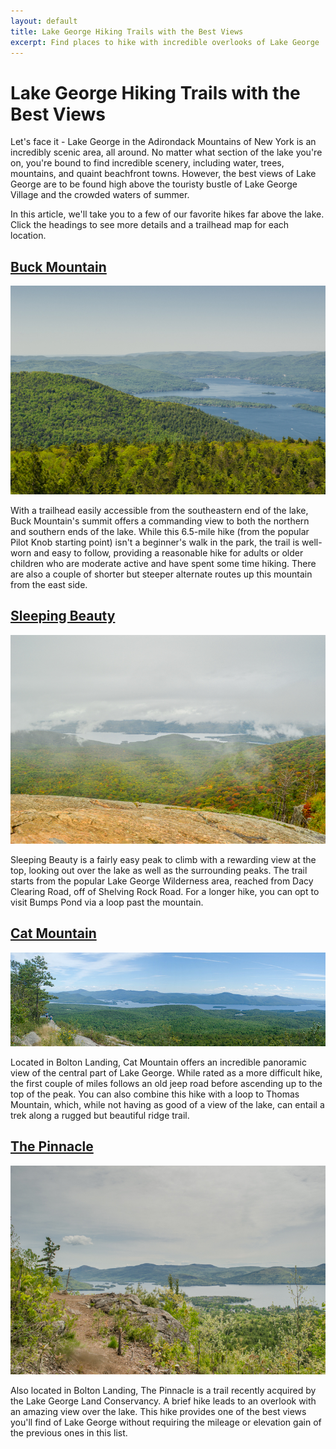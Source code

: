 ```yaml
---
layout: default
title: Lake George Hiking Trails with the Best Views 
excerpt: Find places to hike with incredible overlooks of Lake George
---
```


<h1>Lake George Hiking Trails with the Best Views</h1>

<p>Let's face it - Lake George in the Adirondack Mountains of New York is an incredibly scenic area, all around. No matter what section of the lake you're on, you're bound to find incredible scenery, including water, trees, mountains, and quaint beachfront towns. However, the best views of Lake George are to be found high above the touristy bustle of Lake George Village and the crowded waters of summer.</p> 

<p>In this article, we'll take you to a few of our favorite hikes far above the lake. Click the headings to see more details and a trailhead map for each location.</p>

<h2><a href="http://newyorktrailheads.com/2016/04/02/Buck-Mountain.html" class="headinglink">Buck Mountain</a></h2>

<a href="http://newyorktrailheads.com/2016/04/02/Buck-Mountain.html"><img class="pure-img-responsive" src="/img/lake-george-hikes/buck-mountain-view.jpg"></a>

<p>With a trailhead easily accessible from the southeastern end of the lake, Buck Mountain's summit offers a commanding view to both the northern and southern ends of the lake. While this 6.5-mile hike (from the popular Pilot Knob starting point) isn't a beginner's walk in the park, the trail is well-worn and easy to follow, providing a reasonable hike for adults or older children who are moderate active and have spent some time hiking. There are also a couple of shorter but steeper alternate routes up this mountain from the east side.</p>

<h2><a href="http://newyorktrailheads.com/2016/04/24/Sleeping-Beauty-Mountain.html" class="headinglink">Sleeping Beauty</a></h2>

<a href="http://newyorktrailheads.com/2016/04/24/Sleeping-Beauty-Mountain.html"><img class="pure-img-responsive" src="/img/lake-george-hikes/sleeping-beauty-lake-george-view.jpg"></a>

<p>Sleeping Beauty is a fairly easy peak to climb with a rewarding view at the top, looking out over the lake as well as the surrounding peaks. The trail starts from the popular Lake George Wilderness area, reached from Dacy Clearing Road, off of Shelving Rock Road. For a longer hike, you can opt to visit Bumps Pond via a loop past the mountain.</p>

<h2><a href="http://newyorktrailheads.com/2016/08/13/Cat-and-Thomas-Mountains.html" class="headinglink">Cat Mountain</a></h2>

<a href="http://newyorktrailheads.com/2016/08/13/Cat-and-Thomas-Mountains.html"><img class="pure-img-responsive" src="/img/lake-george-hikes/cat-mountain-panorama.jpg"></a>

<p>Located in Bolton Landing, Cat Mountain offers an incredible panoramic view of the central part of Lake George. While rated as a more difficult hike, the first couple of miles follows an old jeep road before ascending up to the top of the peak. You can also combine this hike with a loop to Thomas Mountain, which, while not having as good of a view of the lake, can entail a trek along a rugged but beautiful ridge trail.</p>

<h2><a href="http://newyorktrailheads.com/2016/07/02/The-Pinnacle.html" class="headinglink">The Pinnacle</a></h2>

<a href="http://newyorktrailheads.com/2016/07/02/The-Pinnacle.html"><img class="pure-img-responsive" src="/img/lake-george-hikes/pinnacle-lake-george-view.jpg"></a>

<p>Also located in Bolton Landing, The Pinnacle is a trail recently acquired by the Lake George Land Conservancy. A brief hike leads to an overlook with an amazing view over the lake. This hike provides one of the best views you'll find of Lake George without requiring the mileage or elevation gain of the previous ones in this list.</p> 

